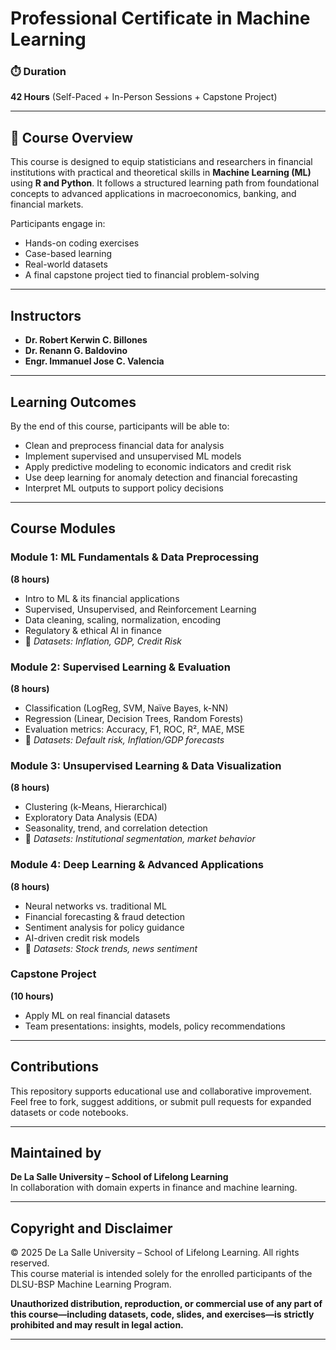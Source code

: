 # Professional Certificate in Machine Learning

### ⏱️ Duration  
**42 Hours** (Self-Paced + In-Person Sessions + Capstone Project)

---

## 🧾 Course Overview

This course is designed to equip statisticians and researchers in financial institutions with practical and theoretical skills in **Machine Learning (ML)** using **R and Python**. It follows a structured learning path from foundational concepts to advanced applications in macroeconomics, banking, and financial markets.

Participants engage in:

- Hands-on coding exercises  
- Case-based learning  
- Real-world datasets  
- A final capstone project tied to financial problem-solving

---
## Instructors

- **Dr. Robert Kerwin C. Billones**  
- **Dr. Renann G. Baldovino**  
- **Engr. Immanuel Jose C. Valencia**

---

## Learning Outcomes

By the end of this course, participants will be able to:

- Clean and preprocess financial data for analysis  
- Implement supervised and unsupervised ML models  
- Apply predictive modeling to economic indicators and credit risk  
- Use deep learning for anomaly detection and financial forecasting  
- Interpret ML outputs to support policy decisions

---

## Course Modules

### Module 1: ML Fundamentals & Data Preprocessing  
**(8 hours)**  
- Intro to ML & its financial applications  
- Supervised, Unsupervised, and Reinforcement Learning  
- Data cleaning, scaling, normalization, encoding  
- Regulatory & ethical AI in finance  
- 📂 _Datasets: Inflation, GDP, Credit Risk_

### Module 2: Supervised Learning & Evaluation  
**(8 hours)**  
- Classification (LogReg, SVM, Naïve Bayes, k-NN)  
- Regression (Linear, Decision Trees, Random Forests)  
- Evaluation metrics: Accuracy, F1, ROC, R², MAE, MSE  
- 📂 _Datasets: Default risk, Inflation/GDP forecasts_

###  Module 3: Unsupervised Learning & Data Visualization  
**(8 hours)**  
- Clustering (k-Means, Hierarchical)  
- Exploratory Data Analysis (EDA)  
- Seasonality, trend, and correlation detection  
- 📂 _Datasets: Institutional segmentation, market behavior_

### Module 4: Deep Learning & Advanced Applications  
**(8 hours)**  
- Neural networks vs. traditional ML  
- Financial forecasting & fraud detection  
- Sentiment analysis for policy guidance  
- AI-driven credit risk models  
- 📂 _Datasets: Stock trends, news sentiment_

###  Capstone Project  
**(10 hours)**  
- Apply ML on real financial datasets  
- Team presentations: insights, models, policy recommendations

---


## Contributions

This repository supports educational use and collaborative improvement. Feel free to fork, suggest additions, or submit pull requests for expanded datasets or code notebooks.

---

## Maintained by  
**De La Salle University – School of Lifelong Learning**  
In collaboration with domain experts in finance and machine learning.

---


## Copyright and Disclaimer

© 2025 De La Salle University – School of Lifelong Learning. All rights reserved.  
This course material is intended solely for the enrolled participants of the DLSU-BSP Machine Learning Program.

**Unauthorized distribution, reproduction, or commercial use of any part of this course—including datasets, code, slides, and exercises—is strictly prohibited and may result in legal action.**

---

